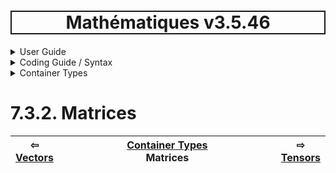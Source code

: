 <h1 style='border: 2px solid; text-align: center'>Mathématiques v3.5.46</h1>

<details>

<summary>User Guide</summary>

# [User Guide](../../../README.md)<br>
1. [About](../../../about/README.md)<br>
2. [License](../../../license/README.md)<br>
3. [Release Notes](../../../release-notes/README.md)<br>
4. [Installation](../../../installation/README.md)<br>
5. [Makefile / Using Mathématiques](../../../using-mathematiques/README.md)<br>
6. [Code Examples](../../../examples/README.md)<br>
7. _Coding Guide / Syntax_ <br>
8. [Benchmarks](../../../benchmarks/README.md)<br>
9. [Tests](../../../test/README.md)<br>
10. [New Feature Plans](../../../feature-schedule/README.md)<br>
11. [Developer Guide](../../../developer-guide/README.md)<br>


</details>



<details>

<summary>Coding Guide / Syntax</summary>

# [7. Coding Guide / Syntax](../../README.md)<br>
7.1. [User Guide Notation](../../notation/README.md)<br>
7.2. [Scalar Types](../../scalars/README.md)<br>
7.3. _Container Types_ <br>
7.4. [Operators](../../operators/README.md)<br>
7.5. [Functions](../../functions/README.md)<br>
7.6. [Display of Results](../../display/README.md)<br>
7.7. [Linear Algebra](../../linear-algebra/README.md)<br>
7.8. [FILE I/O](../../file-io/README.md)<br>
7.9. [Debug Modes](../../debug/README.md)<br>


</details>



<details>

<summary>Container Types</summary>

# [7.3. Container Types](../README.md)<br>
7.3.1. [Vectors](../vector/README.md)<br>
7.3.2. _Matrices_ <br>
7.3.3. [Tensors](../tensor/README.md)<br>


</details>



# 7.3.2. Matrices



| ⇦ <br />[Vectors](../vector/README.md)  | [Container Types](../README.md)<br />Matrices<br /><img width=1000/> | ⇨ <br />[Tensors](../tensor/README.md)   |
| ------------ | :-------------------------------: | ------------ |

